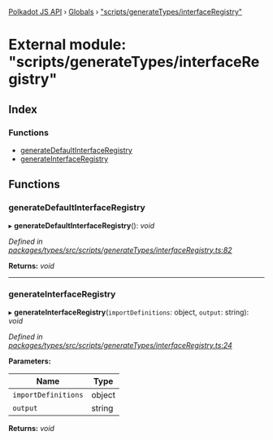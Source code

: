 [Polkadot JS API](../README.md) › [Globals](../globals.md) › ["scripts/generateTypes/interfaceRegistry"](_scripts_generatetypes_interfaceregistry_.md)

# External module: "scripts/generateTypes/interfaceRegistry"

## Index

### Functions

* [generateDefaultInterfaceRegistry](_scripts_generatetypes_interfaceregistry_.md#generatedefaultinterfaceregistry)
* [generateInterfaceRegistry](_scripts_generatetypes_interfaceregistry_.md#generateinterfaceregistry)

## Functions

###  generateDefaultInterfaceRegistry

▸ **generateDefaultInterfaceRegistry**(): *void*

*Defined in [packages/types/src/scripts/generateTypes/interfaceRegistry.ts:82](https://github.com/polkadot-js/api/blob/51a866fd35/packages/types/src/scripts/generateTypes/interfaceRegistry.ts#L82)*

**Returns:** *void*

___

###  generateInterfaceRegistry

▸ **generateInterfaceRegistry**(`importDefinitions`: object, `output`: string): *void*

*Defined in [packages/types/src/scripts/generateTypes/interfaceRegistry.ts:24](https://github.com/polkadot-js/api/blob/51a866fd35/packages/types/src/scripts/generateTypes/interfaceRegistry.ts#L24)*

**Parameters:**

Name | Type |
------ | ------ |
`importDefinitions` | object |
`output` | string |

**Returns:** *void*
